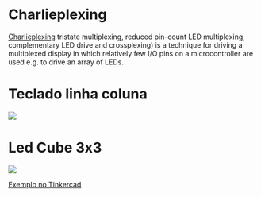 # Charlieplexing

[Charlieplexing](https://en.wikipedia.org/wiki/Charlieplexing)  tristate multiplexing, reduced pin-count LED multiplexing, complementary LED drive and crossplexing) is a technique
for driving a multiplexed display in which relatively few I/O pins on a microcontroller are used e.g. to drive an array of LEDs. 

# Teclado linha coluna

![](https://tuxbotix.files.wordpress.com/2015/12/sch_keyboard.gif)

# Led Cube 3x3

![](https://solderingmind.com/wp-content/uploads/2020/05/led-cube-arduino-circuit-diagram-182x300.jpeg)

[Exemplo no Tinkercad](https://www.tinkercad.com/things/cEut79FL8fP-arduino-cubo-led-3x3x3-v2)
